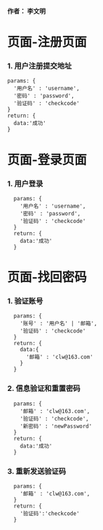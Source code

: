 **作者： 李文明**

# 页面-注册页面

### 1. 用户注册提交地址

```
params: {
  '用户名' : 'username',
  '密码' : 'password',
  '验证码' : 'checkcode'
}
return: {
  data:'成功'
}
```

# 页面-登录页面
### 1. 用户登录

  ```
    params: {
      '用户名' : 'username',
      '密码' : 'password',
      '验证码' : 'checkcode'
    }
    return: {
      data:'成功'
    }
  ```

# 页面-找回密码
### 1. 验证账号

  ```
    params: {
      '账号' : '用户名' | '邮箱',
      '验证码' : 'checkcode'
    }
    return: {
      data:{
        '邮箱' : 'clw@163.com'
      }
    }
  ```

### 2. 信息验证和重置密码

  ```
    params: {
      '邮箱' : 'clw@163.com',
      '验证码' : 'checkcode',
      '新密码' : 'newPassword'
    }
    return: {
      data:'成功'
    }
  ```

### 3. 重新发送验证码

  ```
    params: {
      '邮箱' : 'clw@163.com',
    }
    return: {
      '验证码':'checkcode'
    }
  ```





